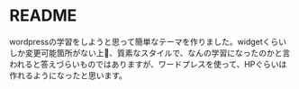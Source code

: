 # README
wordpressの学習をしようと思って簡単なテーマを作りました。widgetくらいしか変更可能箇所がない上、質素なスタイルで、なんの学習になったのかと言われると答えづらいものではありますが、ワードプレスを使って、HPぐらいは作れるようになったと思います。